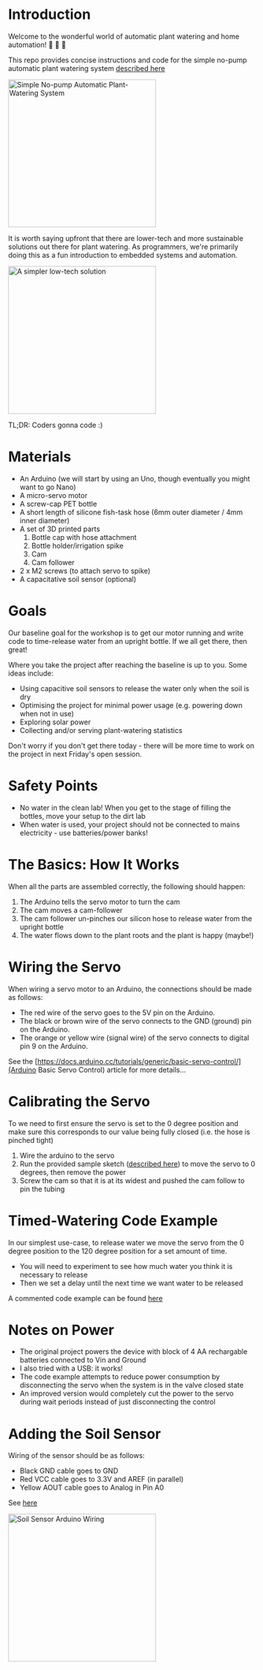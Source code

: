 # Introduction

Welcome to the wonderful world of automatic plant watering and home automation!  :palm_tree:  :palm_tree:  :palm_tree:

This repo provides concise instructions and code for the simple no-pump automatic plant watering system [described here](https://www.printables.com/model/43718-automatic-plant-watering-system-ultra-cheap)

<img src="https://media.printables.com/media/prints/43718/images/434527_67eb3612-adee-4225-bf60-efe7ccbdb286/thumbs/inside/1280x960/jpg/large_display_img_20201017_125324_43718.webp" alt="Simple No-pump Automatic Plant-Watering System" width="300"/>

It is worth saying upfront that there are lower-tech and more sustainable solutions out there for plant watering. As programmers, we're primarily doing this as a fun introduction to embedded systems and automation.

<img src="https://i.redd.it/d1gjdqbtxdb51.jpg" alt="A simpler low-tech solution" width="300"/>

TL;DR: Coders gonna code :)

# Materials

- An Arduino (we will start by using an Uno, though eventually you might want to go Nano)
- A micro-servo motor
- A screw-cap PET bottle
- A short length of silicone fish-task hose (6mm outer diameter / 4mm inner diameter)
- A set of 3D printed parts
	1. Bottle cap with hose attachment
	2. Bottle holder/irrigation spike
	3. Cam
	4. Cam follower
- 2 x M2 screws (to attach servo to spike)
- A capacitative soil sensor (optional)

# Goals

Our baseline goal for the workshop is to get our motor running and write code to time-release water from an upright bottle. If we all get there, then great!

Where you take the project after reaching the baseline is up to you. Some ideas include:
- Using capacitive soil sensors to release the water only when the soil is dry
- Optimising the project for minimal power usage (e.g. powering down when not in use)
- Exploring solar power
- Collecting and/or serving plant-watering statistics

Don't worry if you don't get there today - there will be more time to work on the project in next Friday's open session.

# Safety Points

- No water in the clean lab! When you get to the stage of filling the bottles, move your setup to the dirt lab
- When water is used, your project should not be connected to mains electricity - use batteries/power banks!

# The Basics: How It Works

When all the parts are assembled correctly, the following should happen:

1. The Arduino tells the servo motor to turn the cam
2. The cam moves a cam-follower
3. The cam follower un-pinches our silicon hose to release water from the upright bottle
5. The water flows down to the plant roots and the plant is happy (maybe!)

# Wiring the Servo

When wiring a servo motor to an Arduino, the connections should be made as follows:
- The red wire of the servo goes to the 5V pin on the Arduino.
- The black or brown wire of the servo connects to the GND (ground) pin on the Arduino.
- The orange or yellow wire (signal wire) of the servo connects to digital pin 9 on the Arduino.

See the [https://docs.arduino.cc/tutorials/generic/basic-servo-control/](Arduino Basic Servo Control) article for more details...

# Calibrating the Servo

To
we need to first ensure the servo is set to the 0 degree position and make sure this corresponds to our value being fully closed (i.e. the hose is pinched tight)

1. Wire the arduino to the servo
2. Run the provided sample sketch ([described here](./code/servo_reset/servo_reset.ino)) to move the servo to 0 degrees, then remove the power
3. Screw the cam so that it is at its widest and pushed the cam follow to pin the tubing

# Timed-Watering Code Example

In our simplest use-case, to release water we move the servo from the 0 degree position to the 120 degree position for a set amount of time.

- You will need to experiment to see how much water you think it is necessary to release
- Then we set a delay until the next time we want water to be released

A commented code example can be found [here](./code/watering/watering.ino)

# Notes on Power

- The original project powers the device with block of 4 AA rechargable batteries connected to Vin and Ground
- I also tried with a USB: it works!
- The code example attempts to reduce power consumption by disconnecting the servo when the system is in the valve closed state
- An improved version would completely cut the power to the servo during wait periods instead of just disconnecting the control 

# Adding the Soil Sensor

Wiring of the sensor should be as follows:
- Black GND cable goes to GND
- Red VCC cable goes to 3.3V and AREF (in parallel)
- Yellow AOUT cable goes to Analog in Pin A0

See [here](https://makersportal.com/blog/2020/5/26/capacitive-soil-moisture-calibration-with-arduino)

<img src="https://images.squarespace-cdn.com/content/v1/59b037304c0dbfb092fbe894/1590622711213-VD9LBEVQMX3CFYBCR0GG/cap_soil_sensor_arduino_wiring.png?format=2500w" alt="Soil Sensor Arduino Wiring" width="300"/>
